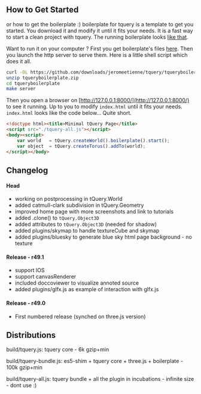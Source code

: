 ## How to Get Started

or how to get the boilerplate :)
boilerplate for tquery is a template to get you started. You download it and
modify it until it fits your needs. It is a fast way to start a
clean project with tquery.
The running boilerplate looks [like that](http://jeromeetienne.github.com/tqueryboilerplate/).

Want to run it on your computer ?
First you get boilerplate's files
[here](https://github.com/downloads/jeromeetienne/tquery/tqueryboilerplate.zip).
Then you launch the http server to serve them. Here is a little shell script which does it all.

```bash
curl -OL https://github.com/downloads/jeromeetienne/tquery/tqueryboilerplate.zip
unzip tqueryboilerplate.zip
cd tqueryboilerplate
make server
```

Then you open a browser on [http://127.0.0.1:8000/](http://127.0.0.1:8000/) to
see it running. Up to you to modify ```index.html``` until it fits your needs. ```index.html```
looks like the code below... Quite short.

```html
<!doctype html><title>Minimal tQuery Page</title>
<script src="./tquery-all.js"></script>
<body><script>
    var world   = tQuery.createWorld().boilerplate().start();
    var object  = tQuery.createTorus().addTo(world);
</script></body>
```

## Changelog

#### Head

* working on postprocessing in tQuery.World
* added catmull-clark subdivision in tQuery.Geometry
* improved home page with more screenshots and link to tutorials
* added .clone() to ```tQuery.Object3D```
* added attributes to ```tQuery.Object3D``` (needed for shadow)
* added plugins/skymap to handle textureCube and skymap
* added plugins/bluesky to generate blue sky html page background - no texture

#### Release - r49.1

* support IOS
* support canvasRenderer 
* included doccoviewer to visualize annoted source
* added plugins/glfx.js as example of interaction with glfx.js

#### Release - r49.0

* First numbered release (synched on three.js version)

## Distributions

build/tquery.js: tquery core - 6k gzip+min

build/tquery-bundle.js: es5-shim + tquery core + three.js + boilerplate - 100k gzip+min

build/tquery-all.js: tquery bundle + all the plugin in incubations - infinite size - dont use :)

